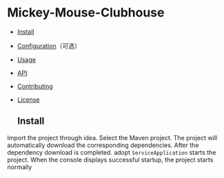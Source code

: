 # Mickey-Mouse-Clubhouse


- [Install](#Install)
- [Configuration](#Configuration)（可选）
- [Usage](#Usage)
- [API](#API)
- [Contributing](#Contributing)
- [License](#License)

  ## Install
Import the project through idea. Select the Maven project. The project will automatically download the corresponding dependencies. After the dependency download is completed. adopt `ServiceApplication` starts the project. When the console displays successful startup, the project starts normally

